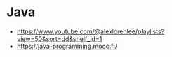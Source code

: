 # Java

- https://www.youtube.com/@alexlorenlee/playlists?view=50&sort=dd&shelf_id=1
- https://java-programming.mooc.fi/
